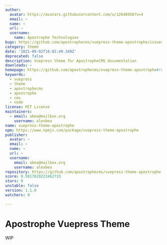 ```yaml
---
author:
  avatar: https://avatars.githubusercontent.com/u/12648958?v=4
  email: ~
  name: ~
  url: ~
  username:
    name: Apostrophe Technologies
bugs: https://github.com/apostrophecms/vuepress-theme-apostrophe/issues
category: theme
date: '2021-09-02T16:02:49.349Z'
deprecated: false
description: Vuepress theme for ApostropheCMS documentation
downloads: ~
homepage: https://github.com/apostrophecms/vuepress-theme-apostrophe#readme
keywords:
  - vuepress
  - theme
  - apostrophecms
  - apostrophe
  - cms
  - node
license: MIT License
maintainers:
  - email: abea@mailbox.org
    username: alexbea
name: vuepress-theme-apostrophe
npm: https://www.npmjs.com/package/vuepress-theme-apostrophe
publisher:
  avatar: ~
  email: ~
  name: ~
  url: ~
  username:
    email: abea@mailbox.org
    username: alexbea
repository: https://github.com/apostrophecms/vuepress-theme-apostrophe
score: 0.5017820222462733
stars: 0
unstable: false
version: 1.1.0
watchers: 0

---
```


# Apostrophe Vuepress Theme

WIP
